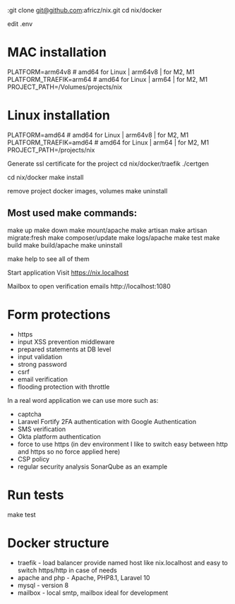 :git clone git@github.com:africz/nix.git
cd nix/docker

edit .env

# MAC installation
PLATFORM=arm64v8 # amd64 for Linux | arm64v8 | for M2, M1
PLATFORM_TRAEFIK=arm64 # amd64 for Linux | arm64 | for M2, M1
PROJECT_PATH=/Volumes/projects/nix

# Linux installation
PLATFORM=amd64 # amd64 for Linux | arm64v8 | for M2, M1
PLATFORM_TRAEFIK=amd64 # amd64 for Linux | arm64 | for M2, M1
PROJECT_PATH=/projects/nix

Generate ssl certificate for the project
cd nix/docker/traefik
./certgen

cd nix/docker
make install

remove project docker images, volumes
make uninstall

Most used make commands:
------------------------
make up
make down
make mount/apache
make artisan
make artisan migrate:fresh
make composer/update 
make logs/apache
make test
make build
make build/apache
make uninstall

make help to see all of them

Start application 
Visit https://nix.localhost

Mailbox to open verification emails
http://localhost:1080

# Form protections
- https
- input XSS prevention middleware
- prepared statements at DB level
- input validation 
- strong password
- csrf 
- email verification
- flooding protection with throttle 

In a real word application we can use more such as:
- captcha 
- Laravel Fortify 2FA authentication with Google Authentication
- SMS verification
- Okta platform authentication
- force to use https 
  (in dev environment I like to switch easy between http and https so no force applied here)
- CSP policy
- regular security analysis SonarQube as an example 



# Run tests

make test

# Docker structure

- traefik        - load balancer provide named host like nix.localhost
                   and easy to switch https/http in case of needs
- apache and php - Apache, PHP8.1, Laravel 10
- mysql          - version 8 
- mailbox        - local smtp, mailbox ideal for development 

